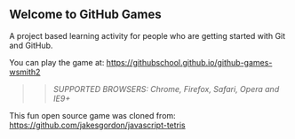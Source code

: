 ## Welcome to GitHub Games

A project based learning activity for people who are getting started with Git and GitHub.

You can play the game at: https://githubschool.github.io/github-games-wsmith2

>> _*SUPPORTED BROWSERS*: Chrome, Firefox, Safari, Opera and IE9+_

This fun open source game was cloned from: https://github.com/jakesgordon/javascript-tetris
